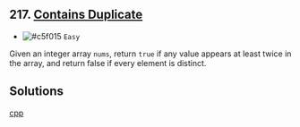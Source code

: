 ## 217. [Contains Duplicate](https://leetcode.com/problems/contains-duplicate/)

-   ![#c5f015](https://www.iconsdb.com/icons/download/color/c5f015/circle-16.png) `Easy`

Given an integer array `nums`, return `true` if any value appears at least twice in the array, and return false if every element is distinct.

## Solutions

[cpp](https://leetcode.com/problems/contains-duplicate/submissions/966661326/)
